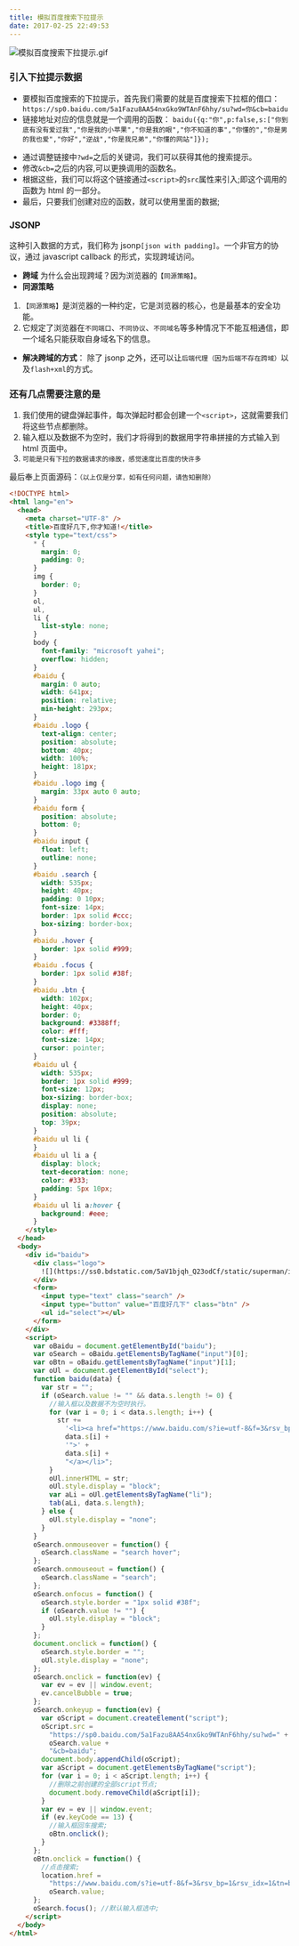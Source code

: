 ```yaml
---
title: 模拟百度搜索下拉提示
date: 2017-02-25 22:49:53
---
```


<!-- ![Uploading 楼层效果_023685.gif . . .] -->

![模拟百度搜索下拉提示.gif](http://upload-images.jianshu.io/upload_images/912092-e21fb2a272d96323.gif?imageMogr2/auto-orient/strip)

### 引入下拉提示数据

- 要模拟百度搜索的下拉提示，首先我们需要的就是百度搜索下拉框的借口：
  `https://sp0.baidu.com/5a1Fazu8AA54nxGko9WTAnF6hhy/su?wd=你&cb=baidu`
- 链接地址对应的信息就是一个调用的函数：
  `baidu({q:"你",p:false,s:["你到底有没有爱过我","你是我的小苹果","你是我的眼","你不知道的事","你懂的","你是男的我也爱","你好","逆战","你是我兄弟","你懂的网站"]});`

* 通过调整链接中`?wd=`之后的关键词，我们可以获得其他的搜索提示。
* 修改`&cb=`之后的内容,可以更换调用的函数名。
* 根据这些，我们可以将这个链接通过`<script>`的`src`属性来引入;即这个调用的函数为 html 的一部分。
* 最后，只要我们创建对应的函数，就可以使用里面的数据;

### JSONP

这种引入数据的方式，我们称为 jsonp`[json with padding]`。一个非官方的协议，通过 javascript callback 的形式，实现跨域访问。

- **跨域**
  为什么会出现跨域？因为浏览器的`【同源策略】`。
- **同源策略**

1.  `【同源策略】`是浏览器的一种约定，它是浏览器的核心，也是最基本的安全功能。
2.  它规定了浏览器在`不同端口`、`不同协议`、`不同域名`等多种情况下不能互相通信，即一个域名只能获取自身域名下的信息。

- **解决跨域的方式**：
  除了 jsonp 之外，还可以让`后端代理（因为后端不存在跨域）`以及`flash+xml`的方式。

### 还有几点需要注意的是

1. 我们使用的键盘弹起事件，每次弹起时都会创建一个`<script>`，这就需要我们将这些节点都删除。
2. 输入框以及数据不为空时，我们才将得到的数据用字符串拼接的方式输入到 html 页面中。
3. `可能是只有下拉的数据请求的缘故，感觉速度比百度的快许多`

最后奉上页面源码：`（以上仅是分享，如有任何问题，请告知删除）`

```html
<!DOCTYPE html>
<html lang="en">
  <head>
    <meta charset="UTF-8" />
    <title>百度好几下,你才知道!</title>
    <style type="text/css">
      * {
        margin: 0;
        padding: 0;
      }
      img {
        border: 0;
      }
      ol,
      ul,
      li {
        list-style: none;
      }
      body {
        font-family: "microsoft yahei";
        overflow: hidden;
      }
      #baidu {
        margin: 0 auto;
        width: 641px;
        position: relative;
        min-height: 293px;
      }
      #baidu .logo {
        text-align: center;
        position: absolute;
        bottom: 40px;
        width: 100%;
        height: 181px;
      }
      #baidu .logo img {
        margin: 33px auto 0 auto;
      }
      #baidu form {
        position: absolute;
        bottom: 0;
      }
      #baidu input {
        float: left;
        outline: none;
      }
      #baidu .search {
        width: 535px;
        height: 40px;
        padding: 0 10px;
        font-size: 14px;
        border: 1px solid #ccc;
        box-sizing: border-box;
      }
      #baidu .hover {
        border: 1px solid #999;
      }
      #baidu .focus {
        border: 1px solid #38f;
      }
      #baidu .btn {
        width: 102px;
        height: 40px;
        border: 0;
        background: #3388ff;
        color: #fff;
        font-size: 14px;
        cursor: pointer;
      }
      #baidu ul {
        width: 535px;
        border: 1px solid #999;
        font-size: 12px;
        box-sizing: border-box;
        display: none;
        position: absolute;
        top: 39px;
      }
      #baidu ul li {
      }
      #baidu ul li a {
        display: block;
        text-decoration: none;
        color: #333;
        padding: 5px 10px;
      }
      #baidu ul li a:hover {
        background: #eee;
      }
    </style>
  </head>
  <body>
    <div id="baidu">
      <div class="logo">
        ![](https://ss0.bdstatic.com/5aV1bjqh_Q23odCf/static/superman/img/logo/bd_logo1_31bdc765.png)
      </div>
      <form>
        <input type="text" class="search" />
        <input type="button" value="百度好几下" class="btn" />
        <ul id="select"></ul>
      </form>
    </div>
    <script>
      var oBaidu = document.getElementById("baidu");
      var oSearch = oBaidu.getElementsByTagName("input")[0];
      var oBtn = oBaidu.getElementsByTagName("input")[1];
      var oUl = document.getElementById("select");
      function baidu(data) {
        var str = "";
        if (oSearch.value != "" && data.s.length != 0) {
          //输入框以及数据不为空时执行。
          for (var i = 0; i < data.s.length; i++) {
            str +=
              '<li><a href="https://www.baidu.com/s?ie=utf-8&f=3&rsv_bp=1&rsv_idx=1&tn=baidu&wd=' +
              data.s[i] +
              '">' +
              data.s[i] +
              "</a></li>";
          }
          oUl.innerHTML = str;
          oUl.style.display = "block";
          var aLi = oUl.getElementsByTagName("li");
          tab(aLi, data.s.length);
        } else {
          oUl.style.display = "none";
        }
      }
      oSearch.onmouseover = function() {
        oSearch.className = "search hover";
      };
      oSearch.onmouseout = function() {
        oSearch.className = "search";
      };
      oSearch.onfocus = function() {
        oSearch.style.border = "1px solid #38f";
        if (oSearch.value != "") {
          oUl.style.display = "block";
        }
      };
      document.onclick = function() {
        oSearch.style.border = "";
        oUl.style.display = "none";
      };
      oSearch.onclick = function(ev) {
        var ev = ev || window.event;
        ev.cancelBubble = true;
      };
      oSearch.onkeyup = function(ev) {
        var oScript = document.createElement("script");
        oScript.src =
          "https://sp0.baidu.com/5a1Fazu8AA54nxGko9WTAnF6hhy/su?wd=" +
          oSearch.value +
          "&cb=baidu";
        document.body.appendChild(oScript);
        var aScript = document.getElementsByTagName("script");
        for (var i = 0; i < aScript.length; i++) {
          //删除之前创建的全部script节点;
          document.body.removeChild(aScript[i]);
        }
        var ev = ev || window.event;
        if (ev.keyCode == 13) {
          //输入框回车搜索;
          oBtn.onclick();
        }
      };
      oBtn.onclick = function() {
        //点击搜索;
        location.href =
          "https://www.baidu.com/s?ie=utf-8&f=3&rsv_bp=1&rsv_idx=1&tn=baidu&wd=" +
          oSearch.value;
      };
      oSearch.focus(); //默认输入框选中;
    </script>
  </body>
</html>
```
